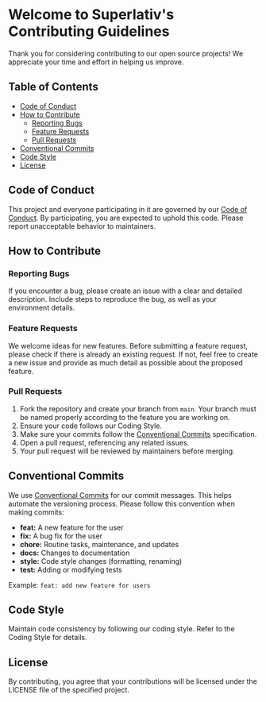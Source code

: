 # Welcome to Superlativ's Contributing Guidelines

Thank you for considering contributing to our open source projects! We appreciate your time and effort in helping us improve.

## Table of Contents

- [Code of Conduct](#code-of-conduct)
- [How to Contribute](#how-to-contribute)
  - [Reporting Bugs](#reporting-bugs)
  - [Feature Requests](#feature-requests)
  - [Pull Requests](#pull-requests)
- [Conventional Commits](#conventional-commits)
- [Code Style](#code-style)
- [License](#license)

## Code of Conduct

This project and everyone participating in it are governed by our [Code of Conduct](CODE_OF_CONDUCT.md). By participating, you are expected to uphold this code. Please report unacceptable behavior to maintainers.

## How to Contribute

### Reporting Bugs

If you encounter a bug, please create an issue with a clear and detailed description. Include steps to reproduce the bug, as well as your environment details.

### Feature Requests

We welcome ideas for new features. Before submitting a feature request, please check if there is already an existing request. If not, feel free to create a new issue and provide as much detail as possible about the proposed feature.

### Pull Requests

1. Fork the repository and create your branch from `main`. Your branch must be named properly according to the feature you are working on.
2. Ensure your code follows our Coding Style.
3. Make sure your commits follow the [Conventional Commits](#conventional-commits) specification.
4. Open a pull request, referencing any related issues.
5. Your pull request will be reviewed by maintainers before merging.

## Conventional Commits

We use [Conventional Commits](https://www.conventionalcommits.org/en/v1.0.0/) for our commit messages. This helps automate the versioning process. Please follow this convention when making commits:

- **feat:** A new feature for the user
- **fix:** A bug fix for the user
- **chore:** Routine tasks, maintenance, and updates
- **docs:** Changes to documentation
- **style:** Code style changes (formatting, renaming)
- **test:** Adding or modifying tests

Example: `feat: add new feature for users`

## Code Style

Maintain code consistency by following our coding style. Refer to the Coding Style for details.

## License

By contributing, you agree that your contributions will be licensed under the LICENSE file of the specified project.
